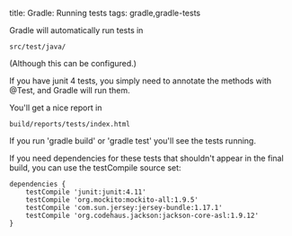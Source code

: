 title: Gradle: Running tests
tags: gradle,gradle-tests

Gradle will automatically run tests in

    src/test/java/

(Although this can be configured.)

If you have junit 4 tests, you simply need to annotate the methods with @Test, and Gradle will run them.

You'll get a nice report in 

    build/reports/tests/index.html

If you run 'gradle build' or 'gradle test' you'll see the tests running.

If you need dependencies for these tests that shouldn't appear in the final build, you can use the testCompile source set:

    dependencies {
        testCompile 'junit:junit:4.11'
    	testCompile 'org.mockito:mockito-all:1.9.5'
    	testCompile 'com.sun.jersey:jersey-bundle:1.17.1'
    	testCompile 'org.codehaus.jackson:jackson-core-asl:1.9.12'
    }
